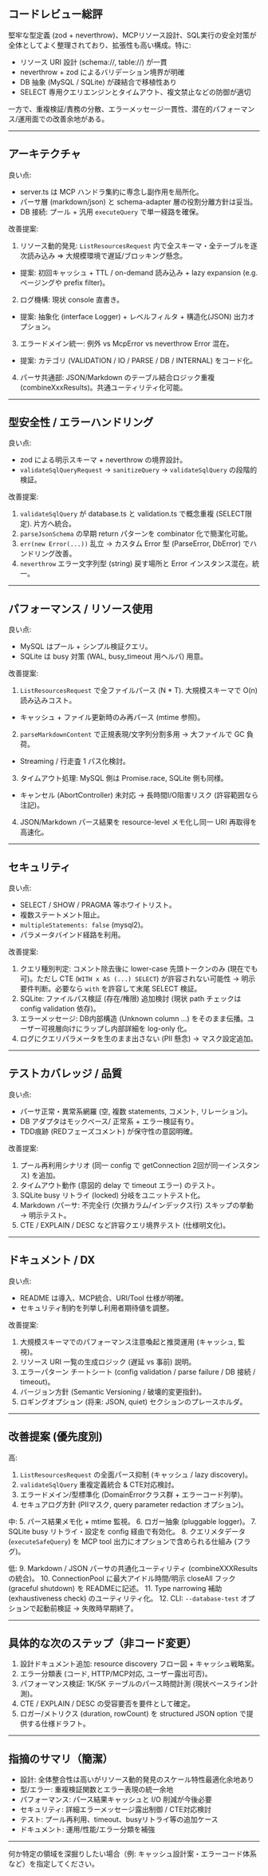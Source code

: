 ## コードレビュー総評

堅牢な型定義 (zod + neverthrow)、MCPリソース設計、SQL実行の安全対策が全体としてよく整理されており、拡張性も高い構成。特に:
- リソース URI 設計 (schema://, table://) が一貫
- neverthrow + zod によるバリデーション境界が明確
- DB 抽象 (MySQL / SQLite) が疎結合で移植性あり
- SELECT 専用クエリエンジンとタイムアウト、複文禁止などの防御が適切

一方で、重複検証/責務の分散、エラーメッセージ一貫性、潜在的パフォーマンス/運用面での改善余地がある。

---

## アーキテクチャ

良い点:
- server.ts は MCP ハンドラ集約に専念し副作用を局所化。
- パーサ層 (markdown/json) と schema-adapter 層の役割分離方針は妥当。
- DB 接続: プール + 汎用 `executeQuery` で単一経路を確保。

改善提案:
1. リソース動的発見: `ListResourcesRequest` 内で全スキーマ・全テーブルを逐次読み込み => 大規模環境で遅延/ブロッキング懸念。
  - 提案: 初回キャッシュ + TTL / on-demand 読み込み + lazy expansion (e.g. ページングや prefix filter)。
2. ログ機構: 現状 console 直書き。
  - 提案: 抽象化 (interface Logger) + レベルフィルタ + 構造化(JSON) 出力オプション。
3. エラードメイン統一: 例外 vs McpError vs neverthrow Error 混在。
  - 提案: カテゴリ (VALIDATION / IO / PARSE / DB / INTERNAL) をコード化。
4. パーサ共通部: JSON/Markdown のテーブル結合ロジック重複 (combineXxxResults)。共通ユーティリティ化可能。

---

## 型安全性 / エラーハンドリング

良い点:
- zod による明示スキーマ + neverthrow の境界設計。
- `validateSqlQueryRequest` → `sanitizeQuery` → `validateSqlQuery` の段階的検証。

改善提案:
1. `validateSqlQuery` が database.ts と validation.ts で概念重複 (SELECT限定). 片方へ統合。
2. `parseJsonSchema` の早期 return パターンを combinator 化で簡潔化可能。
3. `err(new Error(...))` 乱立 -> カスタム Error 型 (ParseError, DbError) でハンドリング改善。
4. `neverthrow` エラー文字列型 (string) 戻す場所と Error インスタンス混在。統一。

---

## パフォーマンス / リソース使用

良い点:
- MySQL はプール + シンプル検証クエリ。
- SQLite は busy 対策 (WAL, busy_timeout 用ヘルパ) 用意。

改善提案:
1. `ListResourcesRequest` で全ファイルパース (N * T). 大規模スキーマで O(n) 読み込みコスト。
  - キャッシュ + ファイル更新時のみ再パース (mtime 参照)。
2. `parseMarkdownContent` で正規表現/文字列分割多用 → 大ファイルで GC 負荷。
  - Streaming / 行走査 1 パス化検討。
3. タイムアウト処理: MySQL 側は Promise.race, SQLite 側も同様。
  - キャンセル (AbortController) 未対応 → 長時間I/O阻害リスク (許容範囲なら注記)。
4. JSON/Markdown パース結果を resource-level メモ化し同一 URI 再取得を高速化。

---

## セキュリティ

良い点:
- SELECT / SHOW / PRAGMA 等ホワイトリスト。
- 複数ステートメント阻止。
- `multipleStatements: false` (mysql2)。
- パラメータバインド経路を利用。

改善提案:
1. クエリ種別判定: コメント除去後に lower-case 先頭トークンのみ (現在でも可)。ただし CTE (`WITH x AS (...) SELECT`) が許容されない可能性 → 明示要件判断。必要なら `with` を許容して末尾 SELECT 検証。
2. SQLite: ファイルパス検証 (存在/権限) 追加検討 (現状 path チェックは config validation 依存)。
3. エラーメッセージ: DB内部構造 (Unknown column ...) をそのまま伝播。ユーザー可視層向けにラップし内部詳細を log-only 化。
4. ログにクエリパラメータを生のまま出さない (PII 懸念) → マスク設定追加。

---

## テストカバレッジ / 品質

良い点:
- パーサ正常・異常系網羅 (空, 複数 statements, コメント, リレーション)。
- DB アダプタはモックベース/ 正常系 + エラー検証有り。
- TDD痕跡 (REDフェーズコメント) が保守性の意図明確。

改善提案:
1. プール再利用シナリオ (同一 config で getConnection 2回が同一インスタンス) を追加。
2. タイムアウト動作 (意図的 delay で timeout エラー) のテスト。
3. SQLite busy リトライ (locked) 分岐をユニットテスト化。
4. Markdown パーサ: 不完全行 (欠損カラム/インデックス行) スキップの挙動 → 明示テスト。
5. CTE / EXPLAIN / DESC など許容クエリ境界テスト (仕様明文化)。

---

## ドキュメント / DX

良い点:
- README は導入、MCP統合、URI/Tool 仕様が明確。
- セキュリティ制約を列挙し利用者期待値を調整。

改善提案:
1. 大規模スキーマでのパフォーマンス注意喚起と推奨運用 (キャッシュ, 監視)。
2. リソース URI 一覧の生成ロジック (遅延 vs 事前) 説明。
3. エラーパターン チートシート (config validation / parse failure / DB 接続 / timeout)。
4. バージョン方針 (Semantic Versioning / 破壊的変更指針)。
5. ロギングオプション (将来: JSON, quiet) セクションのプレースホルダ。

---

## 改善提案 (優先度別)

高:
1. `ListResourcesRequest` の全面パース抑制 (キャッシュ / lazy discovery)。
2. `validateSqlQuery` 重複定義統合 & CTE対応検討。
3. エラードメイン/型標準化 (DomainErrorクラス群 + エラーコード列挙)。
4. セキュアログ方針 (PIIマスク, query parameter redaction オプション)。

中:
5. パース結果メモ化 + mtime 監視。
6. ロガー抽象 (pluggable logger)。
7. SQLite busy リトライ・設定を config 経由で有効化。
8. クエリメタデータ (`executeSafeQuery`) を MCP tool 出力にオプションで含められる仕組み (フラグ)。

低:
9. Markdown / JSON パーサの共通化ユーティリティ (combineXXXResults の統合)。
10. ConnectionPool に最大アイドル時間/明示 closeAll フック (graceful shutdown) を READMEに記述。
11. Type narrowing 補助 (exhaustiveness check) のユーティリティ化。
12. CLI: `--database-test` オプションで起動前検証 → 失敗時早期終了。

---

## 具体的な次のステップ（非コード変更）

1. 設計ドキュメント追加: resource discovery フロー図 + キャッシュ戦略案。
2. エラー分類表 (コード, HTTP/MCP対応, ユーザー露出可否)。
3. パフォーマンス検証: 1K/5K テーブルのパース時間計測 (現状ベースライン計測)。
4. CTE / EXPLAIN / DESC の受容要否を要件として確定。
5. ロガー/メトリクス (duration, rowCount) を structured JSON option で提供する仕様ドラフト。

---

## 指摘のサマリ（簡潔）

- 設計: 全体整合性は高いがリソース動的発見のスケール特性最適化余地あり
- 型/エラー: 重複検証関数とエラー表現の統一余地
- パフォーマンス: パース結果キャッシュと I/O 削減が今後必要
- セキュリティ: 詳細エラーメッセージ露出制御 / CTE対応検討
- テスト: プール再利用、timeout、busyリトライ等の追加ケース
- ドキュメント: 運用/性能/エラー分類を補強

---

何か特定の領域を深掘りしたい場合（例: キャッシュ設計案・エラーコード体系など）を指定してください。